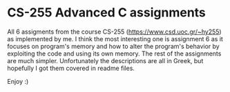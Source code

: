 # CS-255 Advanced C assignments

All 6 assigments from the course CS-255 (https://www.csd.uoc.gr/~hy255) as implemented by me.
I think the most interesting one is assignment 6 as it focuses on program's memory and how to alter 
the program's behavior by exploiting the code and using its own memory. The rest of the assignments
are much simpler. Unfortunately the descriptions are all in Greek, but hopefully I got them covered
in readme files.

Enjoy :)
